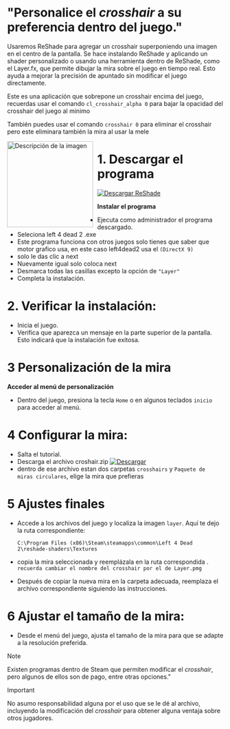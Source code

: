 
# "Personalice el *crosshair* a su preferencia dentro del juego."
Usaremos ReShade para agregar un crosshair superponiendo una imagen en el centro de la pantalla. Se hace instalando ReShade y aplicando un shader personalizado o usando una herramienta dentro de ReShade, como el Layer.fx, que permite dibujar la mira sobre el juego en tiempo real. Esto ayuda a mejorar la precisión de apuntado sin modificar el juego directamente.

Este es una aplicación que sobrepone un crosshair encima del juego, recuerdas usar el comando `cl_crosshair_alpha 0`
para bajar la opacidad del crosshair del juego al minimo

También puedes usar el comando `crosshair 0` para eliminar el crosshair pero este eliminara también la mira al usar la mele 

<p>
  <img src="https://raw.githubusercontent.com/SalvadorDante/Left4Dead/main/target.png" alt="Descripción de la imagen" width="200" style="float: left; margin-right: 10px;" />


 #  **1. Descargar el programa**

   [![Descargar ReShade](https://img.shields.io/badge/Descargar%20Reshade-000000?style=flat-square&logo=download&logoColor=white)](https://github.com/SalvadorDante/Left4Dead/releases/download/dead/ReShade_Setup_4.7.0.exe)

   **Instalar el programa**
   
   - Ejecuta como administrador el programa descargado.
   - Seleciona left 4 dead 2 .exe
   - Este programa funciona con otros juegos solo tienes que saber que motor grafico usa, en este caso left4dead2 usa el `(DirectX 9)`
   - solo le das clic a next
   - Nuevamente igual solo coloca next
   - Desmarca todas las casillas excepto la opción de `"Layer"`
   - Completa la instalación.

 # **2. Verificar la instalación**:
   - Inicia el juego.
   - Verifica que aparezca un mensaje en la parte superior de la pantalla. Esto indicará que la instalación fue exitosa.
     
 # **3 Personalización de la mira**

**Acceder al menú de personalización**
 - Dentro del juego, presiona la tecla `Home` o en algunos teclados `inicio` para acceder al menú.
   
# **4 Configurar la mira**:
   - Salta el tutorial.
   - Descarga el archivo croshair.zip [![Descargar](https://img.shields.io/badge/Descargar-Crosshairs-blue)](https://github.com/SalvadorDante/Left4Dead/releases/download/dead/crosshairs.zip)
   - dentro de ese archivo estan dos carpetas  `crosshairs` y `Paquete de miras circulares`, elige la mira que prefieras
     
# **5 Ajustes finales**

   - Accede a los archivos del juego y localiza la imagen `layer`. Aquí te dejo la ruta correspondiente:
     
     ```
     C:\Program Files (x86)\Steam\steamapps\common\Left 4 Dead 2\reshade-shaders\Textures
     ```
     
   - copia la mira seleccionada y reemplázala en la ruta correspondida . `recuerda cambiar el nombre del crosshair por el de Layer.pmg`
   - Después de copiar la nueva mira en la carpeta adecuada, reemplaza el archivo correspondiente siguiendo las instrucciones.
     
#  **6 Ajustar el tamaño de la mira**:
   - Desde el menú del juego, ajusta el tamaño de la mira para que se adapte a la resolución preferida.

> [!NOTE]
> Existen programas dentro de Steam que permiten modificar el *crosshair*, pero algunos de ellos son de pago, entre otras opciones."

> [!IMPORTANT]
> No asumo responsabilidad alguna por el uso que se le dé al archivo, incluyendo la modificación del *crosshair* para obtener alguna ventaja sobre otros jugadores.

